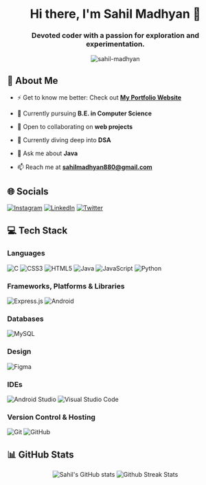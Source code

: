 <h1 align="center">Hi there, I'm Sahil Madhyan 👋</h1>
<h3 align="center">Devoted coder with a passion for exploration and experimentation.</h3>

<p align="center">
  <img src="https://komarev.com/ghpvc/?username=sahil-madhyan&label=Profile%20views&color=008080&style=for-the-badge" alt="sahil-madhyan" />
</p>

## 💫 About Me

- ⚡ Get to know me better: Check out [**My Portfolio Website**](https://sahil-madhyan.vercel.app)

- 🔭 Currently pursuing **B.E. in Computer Science**

- 👯 Open to collaborating on **web projects**

- 🌱 Currently diving deep into **DSA**

- 💬 Ask me about **Java**

- 📫 Reach me at **sahilmadhyan880@gmail.com**

## 🌐 Socials

[![Instagram](https://img.shields.io/badge/Instagram-%23E4405F.svg?style=for-the-badge&logo=Instagram&logoColor=white)](https://instagram.com/sahilmadhyan4) 
[![LinkedIn](https://img.shields.io/badge/LinkedIn-%230077B5.svg?style=for-the-badge&logo=linkedin&logoColor=white)](https://linkedin.com/in/sahil-madhyan) 
[![Twitter](https://img.shields.io/badge/Twitter-%231DA1F2.svg?style=for-the-badge&logo=Twitter&logoColor=white)](https://twitter.com/sahil_madhyan)

## 💻 Tech Stack

### Languages
![C](https://img.shields.io/badge/C-%2300599C.svg?style=for-the-badge&logo=c&logoColor=white) 
![CSS3](https://img.shields.io/badge/CSS3-%231572B6.svg?style=for-the-badge&logo=css3&logoColor=white) 
![HTML5](https://img.shields.io/badge/HTML5-%23E34F26.svg?style=for-the-badge&logo=html5&logoColor=white) 
![Java](https://img.shields.io/badge/Java-%23ED8B00.svg?style=for-the-badge&logo=java&logoColor=white) 
![JavaScript](https://img.shields.io/badge/JavaScript-%23323330.svg?style=for-the-badge&logo=javascript&logoColor=%23F7DF1E) 
![Python](https://img.shields.io/badge/Python-3670A0?style=for-the-badge&logo=python&logoColor=ffdd54) 

### Frameworks, Platforms & Libraries
![Express.js](https://img.shields.io/badge/Express.js-%23404d59.svg?style=for-the-badge&logo=express&logoColor=%2361DAFB)
![Android](https://img.shields.io/badge/Android-%2320232a.svg?style=for-the-badge&logo=android&logoColor=%a4c639)

### Databases
![MySQL](https://img.shields.io/badge/MySQL-%2300f.svg?style=for-the-badge&logo=mysql&logoColor=white) 

### Design
![Figma](https://img.shields.io/badge/Figma-%23F24E1E.svg?style=for-the-badge&logo=figma&logoColor=white) 

### IDEs
![Android Studio](https://img.shields.io/badge/Android%20Studio-3DDC84.svg?style=for-the-badge&logo=android-studio&logoColor=white)
![Visual Studio Code](https://img.shields.io/badge/Visual%20Studio%20Code-0078d7.svg?style=for-the-badge&logo=visual-studio-code&logoColor=white) 

### Version Control & Hosting
![Git](https://img.shields.io/badge/Git-%23F05033.svg?style=for-the-badge&logo=git&logoColor=white) 
![GitHub](https://img.shields.io/badge/GitHub-%23121011.svg?style=for-the-badge&logo=github&logoColor=white)

## 📊 GitHub Stats

<div align="center">
  
![Sahil's GitHub stats](https://github-readme-stats.vercel.app/api?username=sahil-madhyan&show_icons=true&theme=vue-dark)
![Github Streak Stats](https://github-readme-streak-stats.herokuapp.com/?user=Sahil-Madhyan&theme=vue-dark&hide_border=false)

</div>
